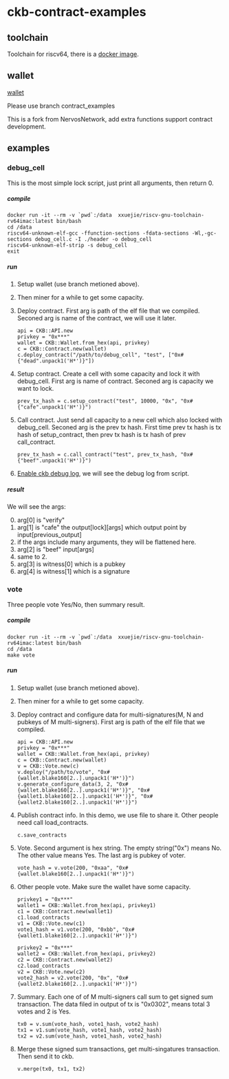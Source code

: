 # ckb-contract-examples

## toolchain
Toolchain for riscv64, there is a [docker image](https://hub.docker.com/r/xxuejie/riscv-gnu-toolchain-rv64imac).

## wallet
[wallet](https://github.com/rink1969/ckb-sdk-ruby)

Please use branch contract_examples 

This is a fork from NervosNetwork, add extra functions support contract development.

## examples
### debug_cell
This is the most simple lock script, just print all arguments, then return 0.
##### compile
```
docker run -it --rm -v `pwd`:/data  xxuejie/riscv-gnu-toolchain-rv64imac:latest bin/bash
cd /data
riscv64-unknown-elf-gcc -ffunction-sections -fdata-sections -Wl,-gc-sections debug_cell.c -I ./header -o debug_cell
riscv64-unknown-elf-strip -s debug_cell
exit
```

##### run
1. Setup wallet (use branch metioned above).

2. Then miner for a while to get some capacity.

3. Deploy contract. First arg is path of the elf file that we compiled. Seconed arg is name of the contract, we will use it later.
    ```
    api = CKB::API.new
    privkey = "0x***"
    wallet = CKB::Wallet.from_hex(api, privkey)
    c = CKB::Contract.new(wallet)
    c.deploy_contract("/path/to/debug_cell", "test", ["0x#{"dead".unpack1('H*')}"])
    ```

4. Setup contract. Create a cell with some capacity and lock it with debug_cell. First arg is name of contract. Seconed arg is capacity we want to lock.
    ```
    prev_tx_hash = c.setup_contract("test", 10000, "0x", "0x#{"cafe".unpack1('H*')}")
    ```
5. Call contract.
Just send all capacity to a new cell which also locked with debug_cell.
Seconed arg is the prev tx hash. First time prev tx hash is tx hash of setup_contract, then prev tx hash is tx hash of prev call_contract.
    ```
    prev_tx_hash = c.call_contract("test", prev_tx_hash, "0x#{"beef".unpack1('H*')}")
    ```
6. [Enable ckb debug log](https://github.com/nervosnetwork/ckb-demo-ruby#custom-log-config), we will see the debug log from script. 

##### result
We will see the args:

0. arg\[0\] is "verify"
1. arg\[1\] is "cafe" the output\[lock\]\[args\] which output point by input\[previous_output\]
2. if the args include many arguments, they will be flattened here.
3. arg\[2\] is "beef" input\[args\]
4. same to 2.
5. arg\[3\] is witness\[0\] which is a pubkey
6. arg\[4\] is witness\[1\] which is a signature

### vote
Three people vote Yes/No, then summary result.

##### compile
```
docker run -it --rm -v `pwd`:/data  xxuejie/riscv-gnu-toolchain-rv64imac:latest bin/bash
cd /data
make vote
```
##### run
1. Setup wallet (use branch metioned above).

2. Then miner for a while to get some capacity.

3. Deploy contract and configure data for multi-signatures(M, N and pubkeys of M multi-signers). First arg is path of the elf file that we compiled.
    ```
    api = CKB::API.new
    privkey = "0x***"
    wallet = CKB::Wallet.from_hex(api, privkey)
    c = CKB::Contract.new(wallet)
    v = CKB::Vote.new(c)
    v.deploy("/path/to/vote", "0x#{wallet.blake160[2..].unpack1('H*')}")
    v.generate_configure_data(3, 2, "0x#{wallet.blake160[2..].unpack1('H*')}", "0x#{wallet1.blake160[2..].unpack1('H*')}", "0x#{wallet2.blake160[2..].unpack1('H*')}")
    ```

4. Publish contract info. In this demo, we use file to share it. Other people need call load_contracts.
    ```
    c.save_contracts
    ```
5. Vote. Second argument is hex string. The empty string("0x") means No. The other value means Yes. The last arg is pubkey of voter.
    ```
    vote_hash = v.vote(200, "0xaa", "0x#{wallet.blake160[2..].unpack1('H*')}")
    ```
6. Other people vote. Make sure the wallet have some capacity.
    ```
    privkey1 = "0x***"
    wallet1 = CKB::Wallet.from_hex(api, privkey1)
    c1 = CKB::Contract.new(wallet1)
    c1.load_contracts
    v1 = CKB::Vote.new(c1)
    vote1_hash = v1.vote(200, "0xbb", "0x#{wallet1.blake160[2..].unpack1('H*')}")

    privkey2 = "0x***"
    wallet2 = CKB::Wallet.from_hex(api, privkey2)
    c2 = CKB::Contract.new(wallet2)
    c2.load_contracts
    v2 = CKB::Vote.new(c2)
    vote2_hash = v2.vote(200, "0x", "0x#{wallet2.blake160[2..].unpack1('H*')}")
    ```
7. Summary. Each one of of M multi-signers call sum to get signed sum transaction. The data filed in output of tx is "0x0302", means total 3 votes and 2 is Yes.
    ```
    tx0 = v.sum(vote_hash, vote1_hash, vote2_hash)
    tx1 = v1.sum(vote_hash, vote1_hash, vote2_hash)
    tx2 = v2.sum(vote_hash, vote1_hash, vote2_hash)
    ```
8. Merge these signed sum transactions, get multi-singatures transaction. Then send it to ckb.
    ```
    v.merge(tx0, tx1, tx2)
    ```